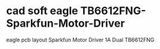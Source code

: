 # cad soft eagle TB6612FNG-Sparkfun-Motor-Driver
 eagle pcb layout Sparkfun Motor Driver 1A Dual TB6612FNG
